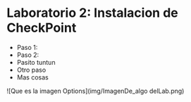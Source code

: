 # Laboratorio 2: Instalacion de CheckPoint

- Paso 1:
- Paso 2:
- Pasito tuntun
- Otro paso
- Mas cosas

![Que es la imagen Options](img/ImagenDe_algo delLab.png)
